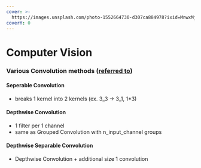 ```yaml
---
cover: >-
  https://images.unsplash.com/photo-1552664730-d307ca884978?ixid=MnwxMjA3fDB8MHxwaG90by1wYWdlfHx8fGVufDB8fHx8&ixlib=rb-1.2.1&auto=format&fit=crop&w=2970&q=80
coverY: 0
---
```


# Computer Vision

### Various Convolution methods ([referred to](https://eehoeskrap.tistory.com/431))

#### Seperable Convolution

* breaks 1 kernel into 2 kernels (ex. 3\_3 -> 3\_1, 1\*3)

#### Depthwise Convolution

* 1 filter per 1 channel
* same as Grouped Convolution with n\_input\_channel groups

#### Depthwise Separable Convolution

* Depthwise Convolution + additional size 1 convolution
